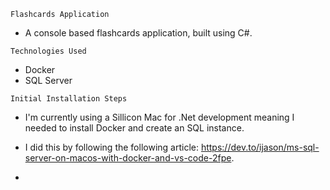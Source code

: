 ```Flashcards Application```
- A console based flashcards application, built using C#.

```Technologies Used```
- Docker
- SQL Server

```Initial Installation Steps```
- I'm currently using a Sillicon Mac for .Net development meaning I needed to install Docker and create an SQL instance.
- I did this by following the following article: https://dev.to/ijason/ms-sql-server-on-macos-with-docker-and-vs-code-2fpe.

- 
